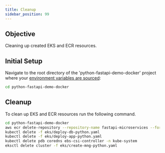 ```yaml
---
title: Cleanup
sidebar_position: 99
---
```

## Objective

Cleaning up created EKS and ECR resources.

## Initial Setup

Navigate to the root directory of the 'python-fastapi-demo-docker' project where your [environment variables are sourced](../../intro/python/environment-setup):

```bash
cd python-fastapi-demo-docker
```

## Cleanup

To clean up EKS and ECR resources run the following command.

```bash
cd python-fastapi-demo-docker
aws ecr delete-repository --repository-name fastapi-microservices --force
kubectl delete -f eks/deploy-db-python.yaml
kubectl delete -f eks/deploy-app-python.yaml
kubectl delete pdb coredns ebs-csi-controller -n kube-system
eksctl delete cluster -f eks/create-mng-python.yaml
```
